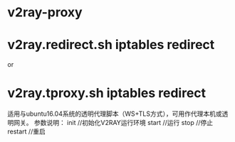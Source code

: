 # v2ray-proxy
# v2ray.redirect.sh iptables redirect
or
# v2ray.tproxy.sh iptables redirect
适用与ubuntu16.04系统的透明代理脚本（WS+TLS方式），可用作代理本机或透明网关。
参数说明：
init //初始化V2RAY运行环境
start //运行
stop //停止
restart //重启
